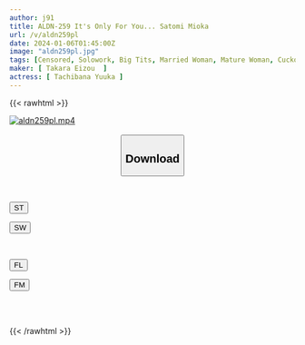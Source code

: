 ```yaml
---
author: j91
title: ALDN-259 It's Only For You... Satomi Mioka
url: /v/aldn259pl
date: 2024-01-06T01:45:00Z
image: "aldn259pl.jpg"
tags: [Censored, Solowork, Big Tits, Married Woman, Mature Woman, Cuckold	]
maker: [ Takara Eizou  ]
actress: [ Tachibana Yuuka ]
---
```



{{< rawhtml >}}

<div class="video" data-videoid="17QG0RYklbteoZx">
    <a href="javascript:;">
        <img src="/v/aldn259pl/aldn259pl.jpg" width="WIDTH" height="HEIGHT" alt="aldn259pl.mp4" loading="lazy">
    </a>
</div>

<script type="text/javascript" src="https://j91.asia/asset/on-demand-st.js"></script>

<br>
  <link rel="stylesheet" href="https://j91.asia/asset/bs5.css">
  
  <center>
  <button class="btn btn-primary" type="button" data-bs-toggle="collapse" data-bs-target=".multi-collapse" aria-expanded="false" aria-controls="multiCollapseExample1 multiCollapseExample2"><h2>Download</h2></button></center>
</p>
<div class="row">
  <div class="col">
    <div class="collapse multi-collapse" id="multiCollapseExample1">
      <div class="card card-body">
	      	      <br>
<div class="buttons">  
<p><a href="https://streamtape.to/v/17QG0RYklbteoZx" target="_blank"><button class="btn-hover color-3"><i class="fa fa-download"></i> ST</button></a></p>
<p><a href="https://flaswish.com/vj5op7lye7pu" target="_blank"><button class="btn-hover color-2"><i class="fa fa-download"></i> SW</button></a></p></div>
    </div>
  </div>
</div>
  <div class="col">
    <div class="collapse multi-collapse" id="multiCollapseExample2">
      <div class="card card-body">
	      <br>
<div class="buttons">
<p><a href="javascript:;" target="_blank"><button class="btn-hover color-9"><i class="fa fa-download"></i> FL</button></a></p>
<p><a href="javascript:;" target="_blank"><button class="btn-hover color-8"><i class="fa fa-download"></i> FM</button></a></p></div>
<br><br>
      </div>
    </div>
  </div>
</div>

{{< /rawhtml >}}
